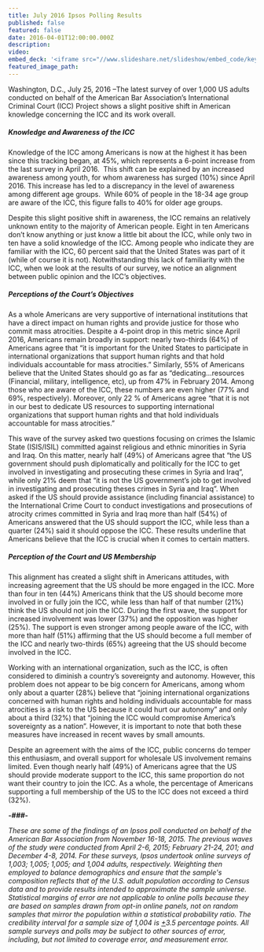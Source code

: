 ```yaml
---
title: July 2016 Ipsos Polling Results
published: false
featured: false
date: 2016-04-01T12:00:00.000Z
description:
video:
embed_deck: '<iframe src="//www.slideshare.net/slideshow/embed_code/key/hiinp2mqEQE6x" width="595" height="485" frameborder="0" marginwidth="0" marginheight="0" scrolling="no" style="border:1px solid #CCC; border-width:1px; margin-bottom:5px; max-width: 100%;" allowfullscreen> </iframe> <div style="margin-bottom:5px"> <strong> <a href="//www.slideshare.net/abaiccproject/aba-icc-topline-july-2016" title="ABA ICC Topline July 2016 " target="_blank">ABA ICC Topline July 2016 </a> </strong> from <strong><a href="//www.slideshare.net/abaiccproject" target="_blank">abaiccproject</a></strong> </div>'
featured_image_path:
---
```



Washington, D.C., July 25, 2016 –The latest survey of over 1,000 US adults conducted on behalf of the American Bar Association’s International Criminal Court (ICC) Project shows a slight positive shift in American knowledge concerning the ICC and its work overall.

##### *Knowledge and Awareness of the ICC*

Knowledge of the ICC among Americans is now at the highest it has been since this tracking began, at 45%, which represents a 6-point increase from the last survey in April 2016.&nbsp; This shift can be explained by an increased awareness among youth, for whom awareness has surged (10%) since April 2016. This increase has led to a discrepancy in the level of awareness among different age groups. &nbsp;While 60% of people in the 18-34 age group are aware of the ICC, this figure falls to 40% for older age groups.

Despite this slight positive shift in awareness, the ICC remains an relatively unknown entity to the majority of American people. Eight in ten Americans don’t know anything or just know a little bit about the ICC, while only two in ten have a solid knowledge of the ICC. Among people who indicate they are familiar with the ICC, 60 percent said that the United States was part of it (while of course it is not). Notwithstanding this lack of familiarity with the ICC, when we look at the results of our survey, we notice an alignment between public opinion and the ICC’s objectives.

##### *Perceptions of the Court’s Objectives*

As a whole Americans are very supportive of international institutions that have a direct impact on human rights and provide justice for those who commit mass atrocities. Despite a 4-point drop in this metric since April 2016, Americans remain broadly in support: nearly two-thirds (64%) of Americans agree that “it is important for the United States to participate in international organizations that support human rights and that hold individuals accountable for mass atrocities.” Similarly, 55% of Americans believe that the United States should go as far as “dedicating…resources (Financial, military, intelligence, etc), up from 47% in February 2014. Among those who are aware of the ICC, these numbers are even higher (77% and 69%, respectively). Moreover, only 22 % of Americans agree “that it is not in our best to dedicate US resources to supporting international organizations that support human rights and that hold individuals accountable for mass atrocities.”

This wave of the survey asked two questions focusing on crimes the Islamic State (ISIS/ISIL) committed against religious and ethnic minorities in Syria and Iraq. On this matter, nearly half (49%) of Americans agree that “the US government should push diplomatically and politically for the ICC to get involved in investigating and prosecuting these crimes in Syria and Iraq”, while only 21% deem that “it is not the US government’s job to get involved in investigating and prosecuting theses crimes in Syria and Iraq”. When asked if the US should provide assistance (including financial assistance) to the International Crime Court to conduct investigations and prosecutions of atrocity crimes committed in Syria and Iraq more than half (54%) of Americans answered that the US should support the ICC, while less than a quarter (24%) said it should oppose the ICC. These results underline that Americans believe that the ICC is crucial when it comes to certain matters.

##### *Perception of the Court and US Membership*

This alignment has created a slight shift in Americans attitudes, with increasing agreement that the US should be more engaged in the ICC. More than four in ten (44%) Americans think that the US should become more involved in or fully join the ICC, while less than half of that number (21%) think the US should not join the ICC. During the first wave, the support for increased involvement was lower (37%) and the opposition was higher (25%). The support is even stronger among people aware of the ICC, with more than half (51%) affirming that the US should become a full member of the ICC and nearly two-thirds (65%) agreeing that the US should become involved in the ICC.

Working with an international organization, such as the ICC, is often considered to diminish a country’s sovereignty and autonomy. However, this problem does not appear to be big concern for Americans, among whom only about a quarter (28%) believe that “joining international organizations concerned with human rights and holding individuals accountable for mass atrocities is a risk to the US because it could hurt our autonomy” and only about a third (32%) that “joining the ICC would compromise America’s sovereignty as a nation”. However, it is important to note that both these measures have increased in recent waves by small amounts.

Despite an agreement with the aims of the ICC, public concerns do temper this enthusiasm, and overall support for wholesale US involvement remains limited. Even though nearly half (49%) of Americans agree that the US should provide moderate support to the ICC, this same proportion do not want their country to join the ICC. As a whole, the percentage of Americans supporting a full membership of the US to the ICC does not exceed a third (32%).

***-###-***

*These are some of the findings of an Ipsos poll conducted on behalf of the American Bar Association from November 16-18, 2015. The previous waves of the study were conducted from April 2-6, 2015; February 21-24, 201; and December 4-8, 2014. For these surveys, Ipsos undertook online surveys of 1,003; 1,005; 1,005; and 1,004 adults, respectively.*&nbsp;*Weighting then employed to balance demographics and ensure that the sample's composition reflects that of the U.S. adult population according to Census data and to provide results intended to approximate the sample universe. Statistical margins of error are not applicable to online polls because they are based on samples drawn from opt-in online panels, not on random samples that mirror the population within a statistical probability ratio. The credibility interval for a sample size of 1,004 is <u>+</u>3.5 percentage points. All sample surveys and polls may be subject to other sources of error, including, but not limited to coverage error, and measurement error.*